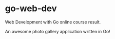 # go-web-dev

Web Development with Go online course result.

An awesome photo gallery application written in Go!
